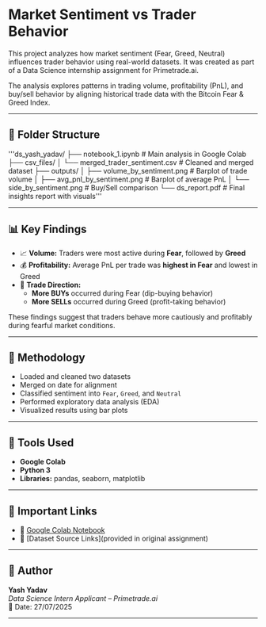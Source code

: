 # Market Sentiment vs Trader Behavior

This project analyzes how market sentiment (Fear, Greed, Neutral) influences trader behavior using real-world datasets. It was created as part of a Data Science internship assignment for Primetrade.ai.

The analysis explores patterns in trading volume, profitability (PnL), and buy/sell behavior by aligning historical trade data with the Bitcoin Fear & Greed Index.

---

## 📁 Folder Structure

'''ds_yash_yadav/
├── notebook_1.ipynb              # Main analysis in Google Colab
├── csv_files/
│   └── merged_trader_sentiment.csv  # Cleaned and merged dataset
├── outputs/
│   ├── volume_by_sentiment.png      # Barplot of trade volume
│   ├── avg_pnl_by_sentiment.png     # Barplot of average PnL
│   └── side_by_sentiment.png        # Buy/Sell comparison
└── ds_report.pdf                 # Final insights report with visuals'''

---

## 📊 Key Findings

- 📈 **Volume:** Traders were most active during **Fear**, followed by **Greed**
- 💰 **Profitability:** Average PnL per trade was **highest in Fear** and lowest in Greed
- 🔄 **Trade Direction:**  
  - **More BUYs** occurred during Fear (dip-buying behavior)  
  - **More SELLs** occurred during Greed (profit-taking behavior)

These findings suggest that traders behave more cautiously and profitably during fearful market conditions.

---

## 🧠 Methodology

- Loaded and cleaned two datasets
- Merged on date for alignment
- Classified sentiment into `Fear`, `Greed`, and `Neutral`
- Performed exploratory data analysis (EDA)
- Visualized results using bar plots

---

## 🔧 Tools Used

- **Google Colab**
- **Python 3**
- **Libraries:** pandas, seaborn, matplotlib

---

## 🔗 Important Links

- 📓 [Google Colab Notebook](INSERT_YOUR_COLAB_LINK_HERE)
- 📁 [Dataset Source Links](provided in original assignment)

---

## 👤 Author

**Yash Yadav**  
_Data Science Intern Applicant – Primetrade.ai_  
📅 Date: 27/07/2025

---


